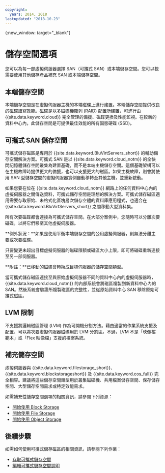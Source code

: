 ```yaml
---
copyright:
  years: 2014, 2018
lastupdated: "2018-10-23"
---
```


{:new_window: target="_blank"}

# 儲存空間選項

您可以為每一部虛擬伺服器選擇 SAN（可攜式 SAN）或本端儲存空間。您可以視需要使用其他儲存產品補充 SAN 或本端儲存空間。 

## 本端儲存空間

本端儲存空間是在虛擬伺服器主機的本端磁碟上進行建置。本端儲存空間提供改良的磁碟讀寫效能。磁碟是以多磁碟機陣列 (RAID) 配置所建置，可進行由 {{site.data.keyword.cloud}} 完全管理的備援、磁碟更換及性能監視。在較新的資料中心內，此儲存空間是可提供最佳效能的所有固態硬碟 (SSD)。 

## 可攜式 SAN 儲存空間
 
可攜式儲存磁區是專用於 {{site.data.keyword.BluVirtServers_short}} 的輔助儲存空間解決方案。可攜式 SAN 是以 {{site.data.keyword.cloud_notm}} 的全快閃記憶體儲存空間叢集為建置基礎，而不是本端主機儲存空間。這個基礎架構可以在主機故障時提供更大的備援，也可以支援更大的磁區。如果主機故障，則會將使用 SAN 型儲存空間的虛擬伺服器實例自動移轉至其他主機，並重新啟動。

如果您要在位在 {{site.data.keyword.cloud_notm}} 網路上的任何資料中心內的虛擬伺服器之間傳送資料，可攜式儲存空間是理想的解決方案。可攜式儲存磁區適用需要存取原始、未格式化區塊層次儲存空體的資料庫應用程式，也適合在 {{site.data.keyword.BluVirtServers_short}} 之間移動大型資料集。

所有次要磁碟都會連接為可攜式儲存空間。在大部分案例中，您隨時可以分離次要磁碟，以將它們移至其他虛擬伺服器。 

**例外狀況：**如果是使用平衡本端儲存空間的公用虛擬伺服器，則無法分離主要或次要磁碟。

只要變更未超出目標虛擬伺服器的磁碟限額或磁區大小上限，即可將磁碟重新連接至另一部伺服器。

**附註：**已移動的磁碟會轉換成目標伺服器的儲存空間類型。

當可攜式儲存磁區連接至與原始虛擬伺服器不同的資料中心內的虛擬伺服器時，{{site.data.keyword.cloud_notm}} 的內部系統會將磁區複製到新資料中心內的 SAN。然後系統會驗證所複製磁區的完整性，並從原始資料中心 SAN 移除原始可攜式磁區。

## LVM 限制

不支援將邏輯磁區管理 (LVM) 作為可開機分割方法。藉由適當的作業系統支援及配置，可以將次要虛擬伺服器磁碟用於 LVM 分割區。不過，LVM 不是「映像檔範本」或「Flex 映像檔」支援的檔案系統。

## 補充儲存空間

虛擬伺服器與 {{site.data.keyword.filestorage_short}}、{{site.data.keyword.blockstorageshort}} 及 {{site.data.keyword.cos_full}} 完全相容。建議將這些儲存空間類型用於叢集磁碟機、共用檔案儲存空間、保存儲存空間、大型儲存空間需求或特定效能需求。

如需補充性儲存空間選項的相關資訊，請參閱下列資源：

* [開始使用 Block Storage](/docs/infrastructure/BlockStorage/index.html)
* [開始使用 File Storage](/docs/infrastructure/FileStorage/index.html)
* [開始使用 Object Storage](/docs/services/ObjectStorage/index.html)

## 後續步驟
如需如何使用可攜式儲存磁區的相關資訊，請參閱下列作業：
* [存取可攜式儲存空間](../storage/access-portable-storage-screen.html)
* [編輯可攜式儲存空間說明](../storage/edit-description-portable-storage-volume-psv.html)



